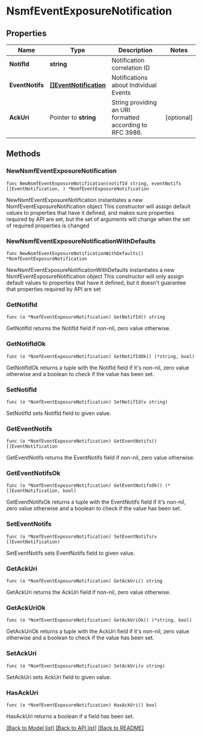 # NsmfEventExposureNotification

## Properties

Name | Type | Description | Notes
------------ | ------------- | ------------- | -------------
**NotifId** | **string** | Notification correlation ID | 
**EventNotifs** | [**[]EventNotification**](EventNotification.md) | Notifications about Individual Events | 
**AckUri** | Pointer to **string** | String providing an URI formatted according to RFC 3986. | [optional] 

## Methods

### NewNsmfEventExposureNotification

`func NewNsmfEventExposureNotification(notifId string, eventNotifs []EventNotification, ) *NsmfEventExposureNotification`

NewNsmfEventExposureNotification instantiates a new NsmfEventExposureNotification object
This constructor will assign default values to properties that have it defined,
and makes sure properties required by API are set, but the set of arguments
will change when the set of required properties is changed

### NewNsmfEventExposureNotificationWithDefaults

`func NewNsmfEventExposureNotificationWithDefaults() *NsmfEventExposureNotification`

NewNsmfEventExposureNotificationWithDefaults instantiates a new NsmfEventExposureNotification object
This constructor will only assign default values to properties that have it defined,
but it doesn't guarantee that properties required by API are set

### GetNotifId

`func (o *NsmfEventExposureNotification) GetNotifId() string`

GetNotifId returns the NotifId field if non-nil, zero value otherwise.

### GetNotifIdOk

`func (o *NsmfEventExposureNotification) GetNotifIdOk() (*string, bool)`

GetNotifIdOk returns a tuple with the NotifId field if it's non-nil, zero value otherwise
and a boolean to check if the value has been set.

### SetNotifId

`func (o *NsmfEventExposureNotification) SetNotifId(v string)`

SetNotifId sets NotifId field to given value.


### GetEventNotifs

`func (o *NsmfEventExposureNotification) GetEventNotifs() []EventNotification`

GetEventNotifs returns the EventNotifs field if non-nil, zero value otherwise.

### GetEventNotifsOk

`func (o *NsmfEventExposureNotification) GetEventNotifsOk() (*[]EventNotification, bool)`

GetEventNotifsOk returns a tuple with the EventNotifs field if it's non-nil, zero value otherwise
and a boolean to check if the value has been set.

### SetEventNotifs

`func (o *NsmfEventExposureNotification) SetEventNotifs(v []EventNotification)`

SetEventNotifs sets EventNotifs field to given value.


### GetAckUri

`func (o *NsmfEventExposureNotification) GetAckUri() string`

GetAckUri returns the AckUri field if non-nil, zero value otherwise.

### GetAckUriOk

`func (o *NsmfEventExposureNotification) GetAckUriOk() (*string, bool)`

GetAckUriOk returns a tuple with the AckUri field if it's non-nil, zero value otherwise
and a boolean to check if the value has been set.

### SetAckUri

`func (o *NsmfEventExposureNotification) SetAckUri(v string)`

SetAckUri sets AckUri field to given value.

### HasAckUri

`func (o *NsmfEventExposureNotification) HasAckUri() bool`

HasAckUri returns a boolean if a field has been set.


[[Back to Model list]](../README.md#documentation-for-models) [[Back to API list]](../README.md#documentation-for-api-endpoints) [[Back to README]](../README.md)


